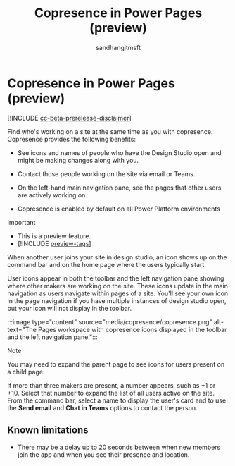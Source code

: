 ﻿---
title: Copresence in Power Pages (preview)
description: Learn about Copresence in Power Pages.
author: sandhangitmsft
ms.topic: conceptual
ms.custom: 
ms.date: 7/10/2023
ms.subservice:
ms.author: sandhan
ms.reviewer: kkendrick
contributors:
    - sandhangitmsft
    - ProfessorKendrick
---

# Copresence in Power Pages (preview)

[!INCLUDE [cc-beta-prerelease-disclaimer](../includes/cc-beta-prerelease-disclaimer.md)] 

Find who's working on a site at the same time as you with copresence. Copresence provides the following benefits:

- See icons and names of people who have the Design Studio open and might be making changes along with you.

- Contact those people working on the site via email or Teams.

- On the left-hand main navigation pane, see the pages that other users are actively working on.

- Copresence is enabled by default on all Power Platform environments

> [!IMPORTANT]
> - This is a preview feature.
> - [!INCLUDE [preview-tags](../includes/cc-preview-features-definition.md)]

When another user joins your site in design studio, an icon shows up on the command bar and on the home page where the users typically start.

User icons appear in both the toolbar and the left navigation pane showing where other makers are working on the site. These icons update in the main navigation as users navigate within pages of a site. You'll see your own icon in the page navigation if you have multiple instances of design studio open, but your icon will not display in the toolbar.

:::image type="content" source="media/copresence/copresence.png" alt-text="The Pages workspace with copresence icons displayed in the toolbar and the left navigation pane.":::

> [!NOTE]
> You may need to expand the parent page to see icons for users present on a child page.

If more than three makers are present, a number appears, such as +1 or +10. Select that number to expand the list of all users active on the site. From the command bar, select a name to display the user's card and to use the **Send email** and **Chat in Teams** options to contact the person.

## Known limitations

- There may be a delay up to 20 seconds between when new members join the app and when you see their presence and location.


